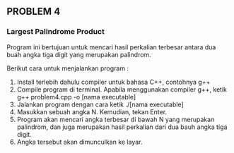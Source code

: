## PROBLEM 4
### Largest Palindrome Product

Program ini bertujuan untuk mencari hasil perkalian terbesar antara dua buah angka tiga digit yang merupakan palindrom.

Berikut cara untuk menjalankan program :
1. Install terlebih dahulu compiler untuk bahasa C++, contohnya g++
2. Compile program di terminal. Apabila menggunakan compiler g++, ketik g++ problem4.cpp -o [nama executable]
3. Jalankan program dengan cara ketik ./[nama executable]
4. Masukkan sebuah angka N. Kemudian, tekan Enter.
5. Program akan mencari angka terbesar di bawah N yang merupakan palindrom, dan juga merupakan hasil perkalian dari dua bauh angka tiga digit.
6. Angka tersebut akan dimunculkan ke layar.